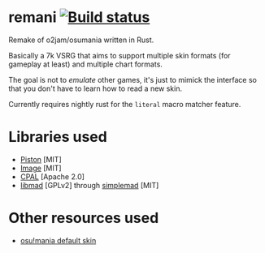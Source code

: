 remani [![Build status](https://travis-ci.org/0e4ef622/remani.svg?branch=master)](https://travis-ci.org/0e4ef622/remani)
==============================================

Remake of o2jam/osumania written in Rust.

Basically a 7k VSRG that aims to support multiple skin formats (for gameplay at least) and multiple chart formats.

The goal is not to _emulate_ other games, it's just to mimick the interface so that you don't have to learn how to read
a new skin.

Currently requires nightly rust for the `literal` macro matcher feature.

Libraries used
==============
* [Piston](https://github.com/PistonDevelopers/piston) [MIT]
* [Image](https://github.com/PistonDevelopers/image) [MIT]
* [CPAL](https://github.com/tomaka/cpal) [Apache 2.0]
* [libmad](https://www.underbit.com/products/mad/) [GPLv2] through [simplemad](https://github.com/bendykst/simple-mad.rs) [MIT]

Other resources used
====================
* [osu!mania default skin](https://osu.ppy.sh/forum/t/129191)
